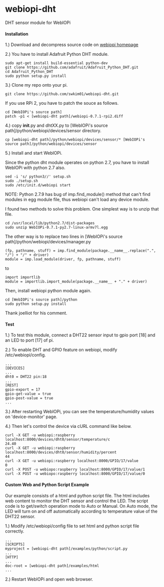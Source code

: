 # webiopi-dht
DHT sensor module for WebIOPi

#### Installation
1.) Download and decompress source code on [webiopi homepage](http://webiopi.trouch.com/)

2.) You have to install Adafruit Python DHT module.
```shell
sudo apt-get install build-essential python-dev
git clone https://github.com/adafruit/Adafruit_Python_DHT.git
cd Adafruit_Python_DHT
sudo python setup.py install
```
3.) Clone my repo onto your pi.
```shell
git clone https://github.com/swkim01/webiopi-dht.git
```
If you use RPi 2, you have to patch the souce as follows.
```shell
cd [WebIOPi's source path]
patch -p1 < [webiopi-dht path]/webiopi-0.7.1-rpi2.diff
```

4.) copy __init__.py and dhtXX.py to [WebIOPi's source path]/python/webiopi/devices/sensor directory.
```shell
cp [webiopi-dht path]/python/webiopi/devices/sensor/* [WebIOPi's source path]/python/webiopi/devices/sensor
```
5.) Install and start WebIOPi.

Since the python dht module operates on python 2.7, you have to install WebIOPi with python 2.7 also.
```shell
sed -i 's/ python3//' setup.sh
sudo ./setup.sh
sudo /etc/init.d/webiopi start
```

NOTE: Python 2.7.9 has bug of imp.find_module() method that can't find modules in egg module file, thus webiopi can't load any device module.

I found two methods to solve this problem. One simplest way is to unzip that file.
```shell
cd /usr/local/lib/python2.7/dist-packages
sudo unzip WebIOPi-0.7.1-py2.7-linux-armv7l.egg
```
The other way is to replace two lines in [WebIOPi's source path]/python/webiopi/devices/manager.py
```shell
(fp, pathname, stuff) = imp.find_module(package.__name__.replace(".", "/") + "/" + driver)
module = imp.load_module(driver, fp, pathname, stuff)
```
to
```shell
import importlib
module = importlib.import_module(package.__name__ + "." + driver)
```
Then, install webiopi python module again.
```shell
cd [WebIOPi's source path]/python
sudo python setup.py install
```
Thank joelliot for his comment.

#### Test
1.) To test this module, connect a DHT22 sensor input to gpio port [18] and an LED to port [17] of pi.

2.) To enable DHT and GPIO feature on webiopi, modify /etc/webiopi/config.
```
...
[DEVICES]
...
dht0 = DHT22 pin:18
...
[REST]
gpio-export = 17
gpio-get-value = true
gpio-post-value = true
...
```

3.) After restarting WebIOPi, you can see the temperature/humidity values on 'device-monitor' page.

4.) Then let's control the device via cURL command like below.
```
curl -X GET -u webiopi:raspberry localhost:8000/devices/dht0/sensor/temperature/c
24.40
curl -X GET -u webiopi:raspberry localhost:8000/devices/dht0/sensor/humidity/percent
44
curl -X GET -u webiopi:raspberry localhost:8000/GPIO/17/value
0
curl -X POST -u webiopo:raspberry localhost:8000/GPIO/17/value/1
curl -X POST -u webiopo:raspberry localhost:8000/GPIO/17/value/0
```

#### Custom Web and Python Script Example
Our example consists of a html and python script file. The html includes web content to monitor the DHT sensor and control the LED. The script code is to get/switch operation mode to Auto or Manual. On Auto mode, the LED will turn on and off automatically according to temperature value of the DHT22 sensor.

1.) Modify /etc/webiopi/config file to set html and python script file correctly.
```
...
[SCRIPTS]
myproject = [webiopi-dht path]/examples/python/script.py
...
[HTTP]
...
doc-root = [webiopi-dht path]/examples/html
...
```

2.) Restart WebIOPi and open web browser. 
